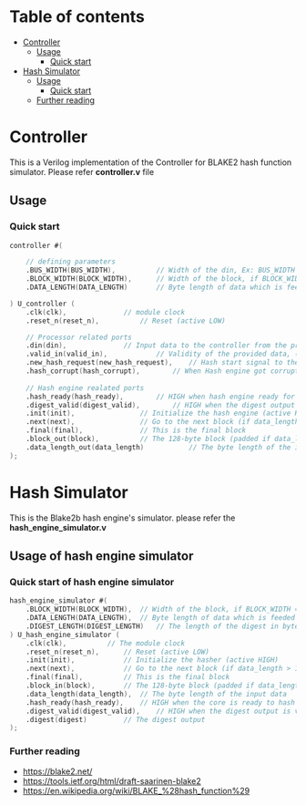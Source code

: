 Table of contents
=================

* [Controller](#controller)
  * [Usage](#usage)
    * [Quick start](#quick-start)
* [Hash Simulator](#hash-simulator)
  * [Usage](#usage-of-hash-engine-simulator)
    * [Quick start](#quick-start-of-hash-engine-simulator)
  * [Further reading](#further-reading)




# Controller

This is a Verilog implementation of the Controller for BLAKE2 hash function simulator. Please refer <b>controller.v</b> file
## Usage

### Quick start

```verilog
controller #(

	// defining parameters
	.BUS_WIDTH(BUS_WIDTH),			// Width of the din, Ex: BUS_WIDTH = 32
	.BLOCK_WIDTH(BLOCK_WIDTH),		// Width of the block, if BLOCK_WIDTH = 1024, then 32 sets of BUS_WIDTH can fills the block
	.DATA_LENGTH(DATA_LENGTH)		// Byte length of data which is feeded to hash

) U_controller (
	.clk(clk),				// module clock
	.reset_n(reset_n),			// Reset (active LOW)

	// Processor related ports 
	.din(din),				// Input data to the controller from the processer
	.valid_in(valid_in),			// Validity of the provided data, (valid data need to be hashed, ignore invalid processer data)
	.new_hash_request(new_hash_request),	// Hash start signal to the controller
	.hash_corrupt(hash_corrupt),		// When Hash engine got corrupt this goes to HIGH.
	
	// Hash engine realated ports
	.hash_ready(hash_ready),		// HIGH when hash engine ready for hasing
	.digest_valid(digest_valid),		// HIGH when the digest output is valid
	.init(init),				// Initialize the hash engine (active HIGH)
	.next(next),				// Go to the next block (if data_length > 128 bytes)
	.final(final),				// This is the final block
	.block_out(block),			// The 128-byte block (padded if data_length < 128 bytes)
	.data_length_out(data_length)        	// The byte length of the input data  to the hash engine
);
```

# Hash Simulator

This is the Blake2b hash engine's simulator. please refer the <b>hash_engine_simulator.v </b>

## Usage of hash engine simulator

### Quick start of hash engine simulator

```verilog
hash_engine_simulator #(
	.BLOCK_WIDTH(BLOCK_WIDTH),	// Width of the block, if BLOCK_WIDTH = 1024, then 32 sets of BUS_WIDTH can fills the block
	.DATA_LENGTH(DATA_LENGTH),	// Byte length of data which is feeded to hash
	.DIGEST_LENGTH(DIGEST_LENGTH)	// The length of the digest in bytes
) U_hash_engine_simulator (
	.clk(clk),			// The module clock
	.reset_n(reset_n),		// Reset (active LOW)
	.init(init),			// Initialize the hasher (active HIGH)
	.next(next),			// Go to the next block (if data_length > 128 bytes)
	.final(final),			// This is the final block
	.block_in(block),		// The 128-byte block (padded if data_length < 128 bytes)
	.data_length(data_length),	// The byte length of the input data
	.hash_ready(hash_ready),	// HIGH when the core is ready to hash
	.digest_valid(digest_valid),	// HIGH when the digest output is valid
	.digest(digest)			// The digest output
);
```

### Further reading

- https://blake2.net/
- https://tools.ietf.org/html/draft-saarinen-blake2
- https://en.wikipedia.org/wiki/BLAKE_%28hash_function%29
